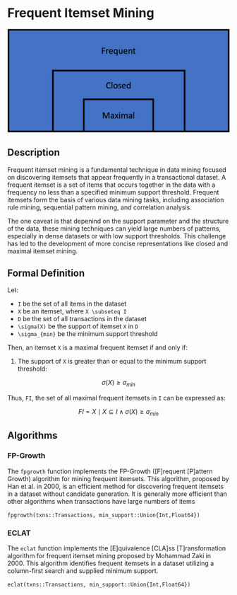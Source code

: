 # Frequent Itemset Mining

![image](./images/Frequent.png)
## Description

Frequent itemset mining is a fundamental technique in data mining focused on discovering itemsets that appear frequently in a transactional dataset. A frequent itemset is a set of items that occurs together in the data with a frequency no less than a specified minimum support threshold. Frequent itemsets form the basis of various data mining tasks, including association rule mining, sequential pattern mining, and correlation analysis.

The one caveat is that depenind on the support parameter and the structure of the data, these mining techniques can yield large numbers of patterns, especially in dense datasets or with low support thresholds. This challenge has led to the development of more concise representations like closed and maximal itemset mining.

## Formal Definition
Let:
- ``I`` be the set of all items in the dataset
- ``X`` be an itemset, where ``X \subseteq I``
- ``D`` be the set of all transactions in the dataset
- ``\sigma(X)`` be the support of itemset ``X`` in ``D``
- ``\sigma_{min}`` be the minimum support threshold

Then, an itemset ``X`` is a maximal frequent itemset if and only if:
1.	The support of ``X`` is greater than or equal to the minimum support threshold: 
```math
\sigma(X) \geq \sigma_{min}
```


Thus, ``FI``, the set of all maximal frequent itemsets in ``I`` can be expressed as:

```math
FI = {X \mid X \subseteq I \wedge \sigma(X) \geq \sigma_{min}}
```

## Algorithms

### FP-Growth

The `fpgrowth` function implements the FP-Growth ([F]requent [P]attern Growth) algorithm for mining frequent itemsets. This algorithm, proposed by Han et al. in 2000, is an efficient method for discovering frequent itemsets in a dataset without candidate generation. It is generally more efficient than other algorithms when transactions have large numbers of items

```@docs
fpgrowth(txns::Transactions, min_support::Union{Int,Float64})
```

### ECLAT

The `eclat` function implements the [E]quivalence [CLA]ss [T]ransformation algorithm for frequent itemset mining proposed by Mohammad Zaki in 2000. This algorithm identifies frequent itemsets in a dataset utilizing a column-first search and supplied minimum support.

```@docs
eclat(txns::Transactions, min_support::Union{Int,Float64})
```